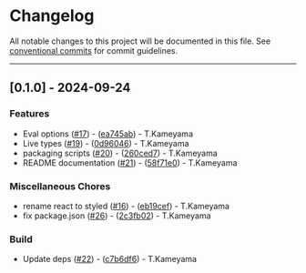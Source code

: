 # Changelog

All notable changes to this project will be documented in this file. See [conventional commits](https://www.conventionalcommits.org/) for commit guidelines.

---
## [0.1.0] - 2024-09-24

### Features

- Eval options ([#17](https://github.com/tkamenoko/casablanca-css/issues/17)) - ([ea745ab](https://github.com/tkamenoko/casablanca-css/commit/ea745ab67c30898ceaa06eb95c34216e0fedf985)) - T.Kameyama
- Live types ([#19](https://github.com/tkamenoko/casablanca-css/issues/19)) - ([0d96046](https://github.com/tkamenoko/casablanca-css/commit/0d9604665bf5686c7380f3cdbd6842443043d808)) - T.Kameyama
- packaging scripts ([#20](https://github.com/tkamenoko/casablanca-css/issues/20)) - ([260ced7](https://github.com/tkamenoko/casablanca-css/commit/260ced7144d4e9895408ffd6874b55b7afdff51b)) - T.Kameyama
- README documentation ([#21](https://github.com/tkamenoko/casablanca-css/issues/21)) - ([58f71e0](https://github.com/tkamenoko/casablanca-css/commit/58f71e01d14a65bb61c89d146e4352eca39fb642)) - T.Kameyama

### Miscellaneous Chores

- rename react to styled ([#16](https://github.com/tkamenoko/casablanca-css/issues/16)) - ([eb19cef](https://github.com/tkamenoko/casablanca-css/commit/eb19cefba56446a9edd65bf5ee9cb36d33abbddd)) - T.Kameyama
- fix package.json ([#26](https://github.com/tkamenoko/casablanca-css/issues/26)) - ([2c3fb02](https://github.com/tkamenoko/casablanca-css/commit/2c3fb02bcad36c05a6ab43062d4b56f32a34f91e)) - T.Kameyama

### Build

- Update deps ([#22](https://github.com/tkamenoko/casablanca-css/issues/22)) - ([c7b6df6](https://github.com/tkamenoko/casablanca-css/commit/c7b6df681ae4bbd042a59089b9c9f56767aa4488)) - T.Kameyama

<!-- generated by git-cliff -->
